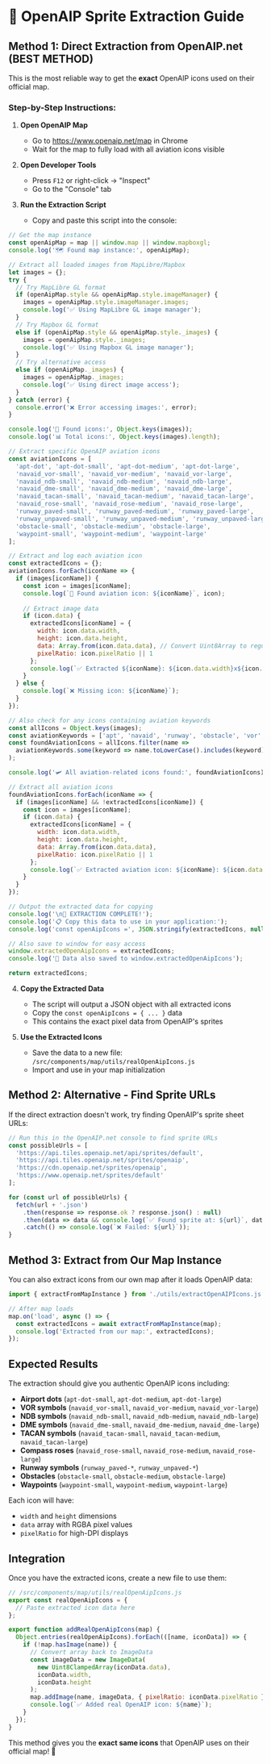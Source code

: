 # 🎯 OpenAIP Sprite Extraction Guide

## Method 1: Direct Extraction from OpenAIP.net (BEST METHOD)

This is the most reliable way to get the **exact** OpenAIP icons used on their official map.

### Step-by-Step Instructions:

1. **Open OpenAIP Map**
   - Go to https://www.openaip.net/map in Chrome
   - Wait for the map to fully load with all aviation icons visible

2. **Open Developer Tools**
   - Press `F12` or right-click → "Inspect"
   - Go to the "Console" tab

3. **Run the Extraction Script**
   - Copy and paste this script into the console:

```javascript
// Get the map instance
const openAipMap = map || window.map || window.mapboxgl;
console.log('🗺️ Found map instance:', openAipMap);

// Extract all loaded images from MapLibre/Mapbox
let images = {};
try {
  // Try MapLibre GL format
  if (openAipMap.style && openAipMap.style.imageManager) {
    images = openAipMap.style.imageManager.images;
    console.log('✅ Using MapLibre GL image manager');
  }
  // Try Mapbox GL format
  else if (openAipMap.style && openAipMap.style._images) {
    images = openAipMap.style._images;
    console.log('✅ Using Mapbox GL image manager');
  }
  // Try alternative access
  else if (openAipMap._images) {
    images = openAipMap._images;
    console.log('✅ Using direct image access');
  }
} catch (error) {
  console.error('❌ Error accessing images:', error);
}

console.log('🎨 Found icons:', Object.keys(images));
console.log('📊 Total icons:', Object.keys(images).length);

// Extract specific OpenAIP aviation icons
const aviationIcons = [
  'apt-dot', 'apt-dot-small', 'apt-dot-medium', 'apt-dot-large',
  'navaid_vor-small', 'navaid_vor-medium', 'navaid_vor-large',
  'navaid_ndb-small', 'navaid_ndb-medium', 'navaid_ndb-large',
  'navaid_dme-small', 'navaid_dme-medium', 'navaid_dme-large',
  'navaid_tacan-small', 'navaid_tacan-medium', 'navaid_tacan-large',
  'navaid_rose-small', 'navaid_rose-medium', 'navaid_rose-large',
  'runway_paved-small', 'runway_paved-medium', 'runway_paved-large',
  'runway_unpaved-small', 'runway_unpaved-medium', 'runway_unpaved-large',
  'obstacle-small', 'obstacle-medium', 'obstacle-large',
  'waypoint-small', 'waypoint-medium', 'waypoint-large'
];

// Extract and log each aviation icon
const extractedIcons = {};
aviationIcons.forEach(iconName => {
  if (images[iconName]) {
    const icon = images[iconName];
    console.log(`🎯 Found aviation icon: ${iconName}`, icon);
    
    // Extract image data
    if (icon.data) {
      extractedIcons[iconName] = {
        width: icon.data.width,
        height: icon.data.height,
        data: Array.from(icon.data.data), // Convert Uint8Array to regular array
        pixelRatio: icon.pixelRatio || 1
      };
      console.log(`✅ Extracted ${iconName}: ${icon.data.width}x${icon.data.height}`);
    }
  } else {
    console.log(`❌ Missing icon: ${iconName}`);
  }
});

// Also check for any icons containing aviation keywords
const allIcons = Object.keys(images);
const aviationKeywords = ['apt', 'navaid', 'runway', 'obstacle', 'vor', 'ndb', 'dme', 'tacan'];
const foundAviationIcons = allIcons.filter(name => 
  aviationKeywords.some(keyword => name.toLowerCase().includes(keyword))
);

console.log('🛩️ All aviation-related icons found:', foundAviationIcons);

// Extract all aviation icons
foundAviationIcons.forEach(iconName => {
  if (images[iconName] && !extractedIcons[iconName]) {
    const icon = images[iconName];
    if (icon.data) {
      extractedIcons[iconName] = {
        width: icon.data.width,
        height: icon.data.height,
        data: Array.from(icon.data.data),
        pixelRatio: icon.pixelRatio || 1
      };
      console.log(`✅ Extracted aviation icon: ${iconName}: ${icon.data.width}x${icon.data.height}`);
    }
  }
});

// Output the extracted data for copying
console.log('\n🎉 EXTRACTION COMPLETE!');
console.log('📋 Copy this data to use in your application:');
console.log('const openAipIcons =', JSON.stringify(extractedIcons, null, 2));

// Also save to window for easy access
window.extractedOpenAipIcons = extractedIcons;
console.log('💾 Data also saved to window.extractedOpenAipIcons');

return extractedIcons;
```

4. **Copy the Extracted Data**
   - The script will output a JSON object with all extracted icons
   - Copy the `const openAipIcons = { ... }` data
   - This contains the exact pixel data from OpenAIP's sprites

5. **Use the Extracted Icons**
   - Save the data to a new file: `/src/components/map/utils/realOpenAipIcons.js`
   - Import and use in your map initialization

## Method 2: Alternative - Find Sprite URLs

If the direct extraction doesn't work, try finding OpenAIP's sprite sheet URLs:

```javascript
// Run this in the OpenAIP.net console to find sprite URLs
const possibleUrls = [
  'https://api.tiles.openaip.net/api/sprites/default',
  'https://api.tiles.openaip.net/sprites/openaip',
  'https://cdn.openaip.net/sprites/openaip',
  'https://www.openaip.net/sprites/default'
];

for (const url of possibleUrls) {
  fetch(url + '.json')
    .then(response => response.ok ? response.json() : null)
    .then(data => data && console.log(`✅ Found sprite at: ${url}`, data))
    .catch(() => console.log(`❌ Failed: ${url}`));
}
```

## Method 3: Extract from Our Map Instance

You can also extract icons from our own map after it loads OpenAIP data:

```javascript
import { extractFromMapInstance } from './utils/extractOpenAIPIcons.js';

// After map loads
map.on('load', async () => {
  const extractedIcons = await extractFromMapInstance(map);
  console.log('Extracted from our map:', extractedIcons);
});
```

## Expected Results

The extraction should give you authentic OpenAIP icons including:
- **Airport dots** (`apt-dot-small`, `apt-dot-medium`, `apt-dot-large`)
- **VOR symbols** (`navaid_vor-small`, `navaid_vor-medium`, `navaid_vor-large`)
- **NDB symbols** (`navaid_ndb-small`, `navaid_ndb-medium`, `navaid_ndb-large`)
- **DME symbols** (`navaid_dme-small`, `navaid_dme-medium`, `navaid_dme-large`)
- **TACAN symbols** (`navaid_tacan-small`, `navaid_tacan-medium`, `navaid_tacan-large`)
- **Compass roses** (`navaid_rose-small`, `navaid_rose-medium`, `navaid_rose-large`)
- **Runway symbols** (`runway_paved-*`, `runway_unpaved-*`)
- **Obstacles** (`obstacle-small`, `obstacle-medium`, `obstacle-large`)
- **Waypoints** (`waypoint-small`, `waypoint-medium`, `waypoint-large`)

Each icon will have:
- `width` and `height` dimensions
- `data` array with RGBA pixel values
- `pixelRatio` for high-DPI displays

## Integration

Once you have the extracted icons, create a new file to use them:

```javascript
// /src/components/map/utils/realOpenAipIcons.js
export const realOpenAipIcons = {
  // Paste extracted icon data here
};

export function addRealOpenAipIcons(map) {
  Object.entries(realOpenAipIcons).forEach(([name, iconData]) => {
    if (!map.hasImage(name)) {
      // Convert array back to ImageData
      const imageData = new ImageData(
        new Uint8ClampedArray(iconData.data),
        iconData.width,
        iconData.height
      );
      map.addImage(name, imageData, { pixelRatio: iconData.pixelRatio });
      console.log(`✅ Added real OpenAIP icon: ${name}`);
    }
  });
}
```

This method gives you the **exact same icons** that OpenAIP uses on their official map! 🎯
